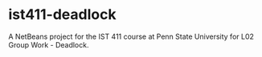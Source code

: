 # ist411-deadlock
A NetBeans project for the IST 411 course at Penn State University for L02 Group Work - Deadlock.
